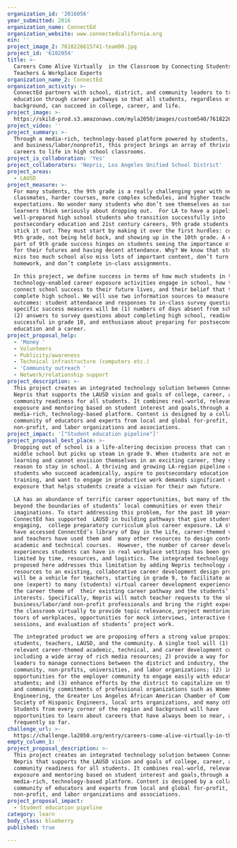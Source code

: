 ```yaml
---
organization_id: '2016056'
year_submitted: 2016
organization_name: ConnectEd
organization_website: www.connectedcalifornia.org
ein: ''
project_image_2: 7618226615741-team90.jpg
project_id: '6102054'
title: >-
  Careers Come Alive Virtually  in the Classroom by Connecting Students,
  Teachers & Workplace Experts
organization_name_2: ConnectEd
organization_activity: >-
  ConnectEd partners with school, district, and community leaders to transform
  education through career pathways so that all students, regardless of
  background, can succeed in college, career, and life.
project_image: >-
  https://skild-prod.s3.amazonaws.com/myla2050/images/custom540/7618226615741-team90.jpg
project_video: ''
project_summary: >-
  Through a media-rich, technology-based platform powered by students, teachers,
  and business/labor/nonprofit, this project brings an array of thriving LA
  careers to life in high school classrooms.
project_is_collaboration: 'Yes'
project_collaborators: 'Nepris, Los Angeles Unified School District'
project_areas:
  - LAUSD
project_measure: >-
  For many students, the 9th grade is a really challenging year with new
  classmates, harder courses, more complex schedules, and higher teacher
  expectations. No wonder many students who don’t see themselves as successful
  learners think seriously about dropping out.  For LA to have a pipeline of
  well-prepared high school students who transition successfully into
  postsecondary education and 21st century careers, 9th grade students must
  stick it out. They must start by making it over the first hurdles: completing
  9th grade, not being held back, and showing up in the 10th grade. A critical
  part of 9th grade success hinges on students seeing the importance of school
  for their futures and having decent attendance. Why? We know that students who
  miss too much school also miss lots of important content, don’t turn in
  homework, and don’t complete in-class assignments.

  In this project, we define success in terms of how much students in these
  technology-enabled career exposure activities engage in school, how they
  connect school success to their future lives, and their belief that they will
  complete high school. We will use two information sources to measure these
  outcomes: student attendance and responses to in-class survey questions. Our
  specific success measures will be (1) numbers of days absent from school; and
  (2) answers to survey questions about completing high school, readiness to be
  successful in grade 10, and enthusiasm about preparing for postsecondary
  education and a career.
project_proposal_help:
  - 'Money '
  - Volunteers
  - Publicity/awareness
  - Technical infrastructure (computers etc.)
  - 'Community outreach '
  - Network/relationship support
project_description: >-
  This project creates an integrated technology solution between ConnectEd and
  Nepris that supports the LAUSD vision and goals of college, career, and
  community readiness for all students. It combines real-world, relevant career
  exposure and mentoring based on student interest and goals,through a
  media-rich, technology-based platform. Content is designed by a collaborative
  community of educators and experts from local and global for-profit,
  non-profit, and labor organizations and associations.
project_impact: '["Student education pipeline"]'
project_proposal_best_place: >-
  Dropping out of school is a life-altering decision process that can start in
  middle school but picks up steam in grade 9. When students are not engaged in
  learning and cannot envision themselves in an exciting career, they see little
  reason to stay in school. A thriving and growing LA-region pipeline of
  students who succeed academically, aspire to postsecondary education or
  training, and want to engage in productive work demands significant career
  exposure that helps students create a vision for their own future.

  LA has an abundance of terrific career opportunities, but many of them are
  beyond the boundaries of students’ local communities or even their
  imaginations. To start addressing this problem, for the past 10 years,
  ConnectEd has supported  LAUSD in building pathways that give students an
  engaging,  college preparatory curriculum plus career exposure. LA students
  have accessed ConnectEd’s library of Day in the Life, career-themed videos,
  and teachers have used them and  many other resources to design content for
  academic and technical courses.  However, the number of career development
  experiences students can have in real workplace settings has been greatly
  limited by time, resources, and logistics. The integrated technology solution
  proposed here addresses this limitation by adding Nepris technology and
  resources to an existing, collaborative career development design process. It
  will be a vehicle for teachers, starting in grade 9, to facilitate an initial
  one (expert) to many (students) virtual career development experience based on
  the career theme of  their existing career pathway and the students’
  interests. Specifically, Nepris will match teacher requests to the skills of
  business/labor/and non-profit professionals and bring the right expert(s) into
  the classroom virtually to provide topic relevance, project mentoring, virtual
  tours of workplaces, opportunities for mock interviews, interactive Q&A
  sessions, and evaluation of students’ project work.

  The integrated product we are proposing offers a strong value proposition for
  students, teachers, LAUSD, and the community. A single tool will (1) offer
  relevant career-themed academic, technical, and career development curriculum,
  including a wide array of rich media resources; 2) provide a way for project
  leaders to manage connections between the district and industry, the
  community, non-profits, universities, and labor organizations; (2) increase
  opportunities for the employer community to engage easily with educators and
  students; and (3) enhance efforts by the district to capitalize on the equity
  and community commitments of professional organizations such as Women in
  Engineering, the Greater Los Angeles African American Chamber of Commerce, the
  Society of Hispanic Engineers, local arts organizations, and many others.
  Students from every corner of the region and background will have
  opportunities to learn about careers that have always been so near, and
  frequently so far.
challenge_url: >-
  https://challenge.la2050.org/entry/careers-come-alive-virtually-in-the-classroom-by-connecting-students-teachers-workplace-experts
empty_column_1: ''
project_proposal_description: >-
  This project creates an integrated technology solution between ConnectEd and
  Nepris that supports the LAUSD vision and goals of college, career, and
  community readiness for all students. It combines real-world, relevant career
  exposure and mentoring based on student interest and goals,through a
  media-rich, technology-based platform. Content is designed by a collaborative
  community of educators and experts from local and global for-profit,
  non-profit, and labor organizations and associations.
project_proposal_impact:
  - Student education pipeline
category: learn
body_class: blueberry
published: true

---
```

